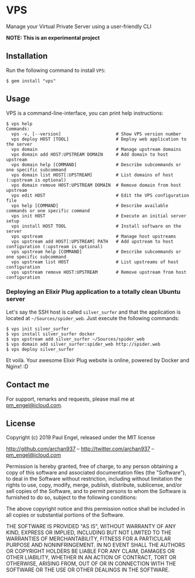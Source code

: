 # VPS

Manage your Virtual Private Server using a user-friendly CLI

**NOTE: This is an experimental project**

## Installation

Run the following command to install `VPS`:

    $ gem install "vps"

## Usage

VPS is a command-line-interface, you can print help instructions:

    $ vps help
    Commands:
      vps -v, [--version]                     # Show VPS version number
      vps deploy HOST [TOOL]                  # Deploy web application to the server
      vps domain                              # Manage upstream domains
      vps domain add HOST:UPSTREAM DOMAIN     # Add domain to host upstream
      vps domain help [COMMAND]               # Describe subcommands or one specific subcommand
      vps domain list HOST[:UPSTREAM]         # List domains of host (:upstream is optional)
      vps domain remove HOST:UPSTREAM DOMAIN  # Remove domain from host upstream
      vps edit HOST                           # Edit the VPS configuration file
      vps help [COMMAND]                      # Describe available commands or one specific command
      vps init HOST                           # Execute an initial server setup
      vps install HOST TOOL                   # Install software on the server
      vps upstream                            # Manage host upstreams
      vps upstream add HOST[:UPSTREAM] PATH   # Add upstream to host configuration (:upstream is optional)
      vps upstream help [COMMAND]             # Describe subcommands or one specific subcommand
      vps upstream list HOST                  # List upstreams of host configuration
      vps upstream remove HOST:UPSTREAM       # Remove upstream from host configuration

### Deploying an Elixir Plug application to a totally clean Ubuntu server

Let's say the SSH host is called `silver_surfer` and that the application is located at `~/Sources/spider_web`. Just execute the following commands:

    $ vps init silver_surfer
    $ vps install silver_surfer docker
    $ vps upstream add silver_surfer ~/Sources/spider_web
    $ vps domain add silver_surfer:spider_web http://spider.web
    $ vps deploy silver_surfer

Et voilà. Your awesome Elixir Plug website is online, powered by Docker and Nginx! :D

## Contact me

For support, remarks and requests, please mail me at [pm_engel@icloud.com](mailto:pm_engel@icloud.com).

## License

Copyright (c) 2019 Paul Engel, released under the MIT license

http://github.com/archan937 – http://twitter.com/archan937 – pm_engel@icloud.com

Permission is hereby granted, free of charge, to any person obtaining a copy of this software and associated documentation files (the "Software"), to deal in the Software without restriction, including without limitation the rights to use, copy, modify, merge, publish, distribute, sublicense, and/or sell copies of the Software, and to permit persons to whom the Software is furnished to do so, subject to the following conditions:

The above copyright notice and this permission notice shall be included in all copies or substantial portions of the Software.

THE SOFTWARE IS PROVIDED "AS IS", WITHOUT WARRANTY OF ANY KIND, EXPRESS OR IMPLIED, INCLUDING BUT NOT LIMITED TO THE WARRANTIES OF MERCHANTABILITY, FITNESS FOR A PARTICULAR PURPOSE AND NONINFRINGEMENT. IN NO EVENT SHALL THE AUTHORS OR COPYRIGHT HOLDERS BE LIABLE FOR ANY CLAIM, DAMAGES OR OTHER LIABILITY, WHETHER IN AN ACTION OF CONTRACT, TORT OR OTHERWISE, ARISING FROM, OUT OF OR IN CONNECTION WITH THE SOFTWARE OR THE USE OR OTHER DEALINGS IN THE SOFTWARE.
